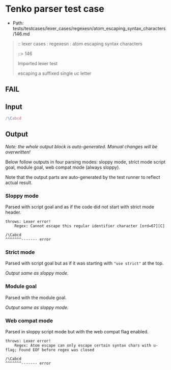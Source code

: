 # Tenko parser test case

- Path: tests/testcases/lexer_cases/regexesn/atom_escaping_syntax_characters/146.md

> :: lexer cases : regexesn : atom escaping syntax characters
>
> ::> 146
>
> Imported lexer test
>
> escaping a suffixed single uc letter

## FAIL

## Input

`````js
/\Cabcd
`````

## Output

_Note: the whole output block is auto-generated. Manual changes will be overwritten!_

Below follow outputs in four parsing modes: sloppy mode, strict mode script goal, module goal, web compat mode (always sloppy).

Note that the output parts are auto-generated by the test runner to reflect actual result.

### Sloppy mode

Parsed with script goal and as if the code did not start with strict mode header.

`````
throws: Lexer error!
    Regex: Cannot escape this regular identifier character [ord=67][C]

/\Cabcd
^^^^^^^------- error
`````

### Strict mode

Parsed with script goal but as if it was starting with `"use strict"` at the top.

_Output same as sloppy mode._

### Module goal

Parsed with the module goal.

_Output same as sloppy mode._

### Web compat mode

Parsed in sloppy script mode but with the web compat flag enabled.

`````
throws: Lexer error!
    Regex: Atom escape can only escape certain syntax chars with u-flag; Found EOF before regex was closed

/\Cabcd
^^^^^^^------- error
`````

